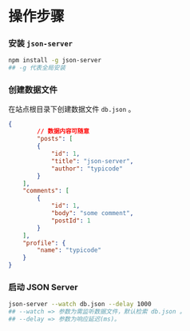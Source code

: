 # 操作步骤

### 安装 `json-server`

```bash
npm install -g json-server
## -g 代表全局安装
```

### 创建数据文件

在站点根目录下创建数据文件 `db.json` 。

```json
{
		// 数据内容可随意
		"posts": [
        {
            "id": 1,
            "title": "json-server",
            "author": "typicode"
        }
    ],
    "comments": [
        {
            "id": 1,
            "body": "some comment",
            "postId": 1
        }
    ],
    "profile": {
        "name": "typicode"
    }
}
```

### 启动 JSON Server

```bash
json-server --watch db.json --delay 1000
## --watch => 参数为需监听数据文件，默认检索 db.json 。
## --delay => 参数为响应延迟(ms)。
```
